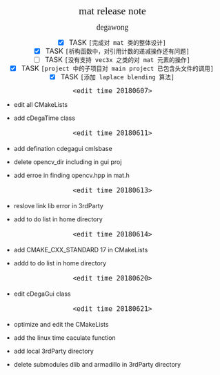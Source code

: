 #
<font size = 5 face="黑体">
<center>mat release note<center>
</font>

<font size = 4 face="黑体"><p align="middle">degawong<p></font>

<p align="left">
<font size = 3>

- [x] TASK `[完成对 mat 类的整体设计]`
- [X] TASK `[析构函数中，对引用计数的递减操作还有问题]`
- [ ] TASK `[没有支持 vec3x 之类的对 mat 元素的操作]`
- [X] TASK `[project 中的子项目对 main project 已包含头文件的调用]`
- [X] TASK `[添加 laplace blending 算法]`

</font>
<p>

<font size = 4 face="黑体">

`<edit time 20180607>`

</font>

* <p align="left">edit all CMakeLists<p>
* <p align="left">add cDegaTime class<p>

<font size = 4 face="黑体">

`<edit time 20180611>`

</font>

* <p align="left">add defination cdegagui cmlsbase <p>
* <p align="left">delete opencv_dir including in gui proj <p>
* <p align="left">add erroe in finding opencv.hpp in mat.h <p>

<font size = 4 face="黑体">

`<edit time 20180613>`

</font>

* <p align="left">reslove link lib error in 3rdParty<p>
* <p align="left">add to do list in home directory<p>

<font size = 4 face="黑体">

`<edit time 20180614>`

</font>

* <p align="left">add CMAKE_CXX_STANDARD 17 in CMakeLists<p>
* <p align="left">addd to do list in home directory<p>

<font size = 4 face="黑体">

`<edit time 20180620>`

</font>

* <p align="left">edit cDegaGui class<p>

<font size = 4 face="黑体">

`<edit time 20180621>`

</font>

* <p align="left">optimize and edit the CMakeLists<p>
* <p align="left">add the linux time caculate function<p>
* <p align="left">add local 3rdParty directory<p>
* <p align="left">delete submodules dlib and armadillo in 3rdParty directory<p>

